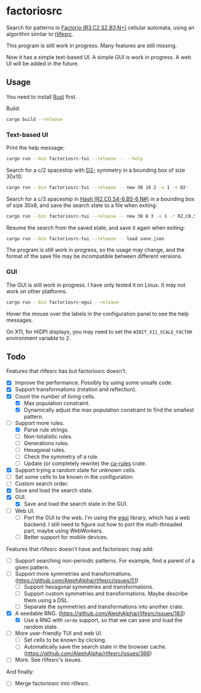 # factoriosrc

Search for patterns in [Factorio (R3,C2,S2,B3,N+)](https://conwaylife.com/forums/viewtopic.php?f=11&t=6166) cellular automata, using an algorithm similar to [rlifesrc](https://github.com/AlephAlpha/rlifesrc).

This program is still work in progress. Many features are still missing.

Now it has a simple text-based UI. A simple GUI is work in progress. A web UI will be added in the future.

## Usage

You need to install [Rust](https://rustup.rs/) first.

Build:

```bash
cargo build --release
```

### Text-based UI

Print the help message:

```bash
cargo run --bin factoriosrc-tui --release -- --help
```

Search for a c/2 spaceship with [D2-](https://conwaylife.com/wiki/Static_symmetry#D2) symmetry in a bounding box of size 30x10:

```bash
cargo run --bin factoriosrc-tui --release -- new 30 10 2 -x 1 -s D2-
```

Search for a c/3 spaceship in [Hash (R2,C0,S4-6,B5-6,N#)](https://conwaylife.com/forums/viewtopic.php?f=11&t=6166&start=25#p104000) in a bounding box of size 30x8, and save the search state to a file when exiting:

```bash
cargo run --bin factoriosrc-tui --release -- new 30 8 3 -x 1 -r R2,C0,S4-6,B5-6,N# --save save.json
```

Resume the search from the saved state, and save it again when exiting:

```bash
cargo run --bin factoriosrc-tui --release -- load save.json
```

The program is still work in progress, so the usage may change, and the format of the save file may be incompatible between different versions.

### GUI

The GUI is still work in progress. I have only tested it on Linux. It may not work on other platforms.

```bash
cargo run --bin factoriosrc-egui --release
```

Hover the mouse over the labels in the configuration panel to see the help messages.

On X11, for HiDPI displays, you may need to set the `WINIT_X11_SCALE_FACTOR` environment variable to 2.

## Todo

Features that rlifesrc has but factoriosrc doesn't:

- [x] Improve the performance. Possibly by using some unsafe code.
- [x] Support transformations (rotation and reflection).
- [x] Count the number of living cells.
  - [x] Max population constraint.
  - [x] Dynamically adjust the max population constraint to find the smallest pattern.
- [ ] Support more rules.
  - [x] Parse rule strings.
  - [ ] Non-totalistic rules.
  - [ ] Generations rules.
  - [ ] Hexagonal rules.
  - [ ] Check the symmetry of a rule.
  - [ ] Update (or completely rewrite) the [ca-rules](https://crates.io/crates/ca-rules) crate.
- [x] Support trying a random state for unknown cells.
- [ ] Set some cells to be known in the configuration.
- [ ] Custom search order.
- [x] Save and load the search state.
- [x] GUI.
  - [x] Save and load the search state in the GUI.
- [ ] Web UI.
  - [ ] Port the GUI to the web. I'm using the [egui](https://github.com/emilk/egui) library, which has a web backend. I still need to figure out how to port the multi-threaded part, maybe using WebWorkers.
  - [ ] Better support for mobile devices.

Features that rlifesrc doesn't have and factoriosrc may add:

- [ ] Support searching non-periodic patterns. For example, find a parent of a given pattern.
- [ ] Support more symmetries and transformations. (https://github.com/AlephAlpha/rlifesrc/issues/51)
  - [ ] Support hexagonal symmetries and transformations.
  - [ ] Support custom symmetries and transformations. Maybe describe them using a DSL.
  - [ ] Separate the symmetries and transformations into another crate.
- [x] A seedable RNG. (https://github.com/AlephAlpha/rlifesrc/issues/183)
  - [x] Use a RNG with `serde` support, so that we can save and load the random state.
- [ ] More user-friendly TUI and web UI.
  - [ ] Set cells to be known by clicking.
  - [ ] Automatically save the search state in the browser cache. (https://github.com/AlephAlpha/rlifesrc/issues/366)
- [ ] More. See rlifesrc's issues.

And finally:

- [ ] Merge factoriosrc into rlifesrc.
